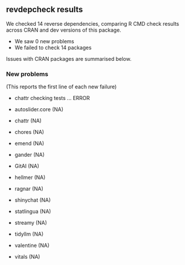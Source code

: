 ## revdepcheck results

We checked 14 reverse dependencies, comparing R CMD check results across CRAN and dev versions of this package.

 * We saw 0 new problems
 * We failed to check 14 packages

Issues with CRAN packages are summarised below.

### New problems
(This reports the first line of each new failure)

* chattr
  checking tests ... ERROR

* autoslider.core (NA)
* chattr          (NA)
* chores          (NA)
* emend           (NA)
* gander          (NA)
* GitAI           (NA)
* hellmer         (NA)
* ragnar          (NA)
* shinychat       (NA)
* statlingua      (NA)
* streamy         (NA)
* tidyllm         (NA)
* valentine       (NA)
* vitals          (NA)
